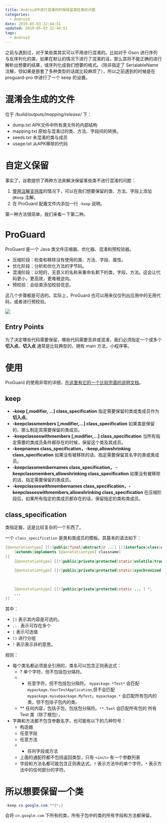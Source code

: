 ```yaml
---
title: Android中进行混淆的时候保留某些类的问题
categories:
  - Android
date: 2019-05-03 22:44:51
updated: 2019-05-03 22:44:51
tags: 
  - Android
---
```

之前与遇到过，对于某些类其实可以不用进行混淆的。比如对于  Gson 进行序列与反序列化的类，如果在默认的情况下进行了混淆的话，那么其将不能正确的进行解析出想要的结果，或序列化成我们想要的格式。（除非指定了 SerialableName 注解，但如果是嵌套了多种类型的话就比较麻烦了），所以之前遇到的时候是在 proguard-pro 中进行了一个 keep 的设置。

<!--more-->

# 混淆会生成的文件

位于 *<module-name>/build/outputs/mapping/release/* 下：

- dump.txt APK文件中所有类文件的内部结构
- mapping.txt 原始与混淆过的类、方法、字段间的转换。
- seeds.txt 未混淆的类与成员
- usage.txt 从APK移除的代码


# 自定义保留

事实了，谷歌提供了两种方法来解决保留某些类不进行混淆的问题：

1. [使用注解支持库](https://developer.android.com/studio/write/annotations.html)的情况下，可以在我们想要保留的类、方法、字段上添加 `@Keep` 注解。
2. 在 ProGuard 配置文件内添加一行 `-keep` 说明。

第一种方法很简单，我们来看一下第二种。

# ProGuard

ProGuard 是一个 Java 类文件压缩器、优化器、混淆和预校验器。

- 压缩阶段：检查和移除没有使用的类、方法、字段、属性。
- 优化阶段：分析和优化方法的字节码。
- 混淆阶段：以短的，无意义的名称来重命名剩下的类，字段，方法。这会让代码更小，更高效，更难被逆向。
- 预校验：会给类添加校验信息。

这几个步骤都是可选的。实际上，ProGuard 也可以用来仅仅列出应用中的无用代码，或者进行预校验。

![](../res/proguard-steps.png)

## Entry Points

为了决定哪些代码需要保留，哪些代码需要丢弃或混淆，我们必须指定一个或多个**切入点**。**切入点** 通常是比较典型的，拥有 main 方法，小程序等。

# 使用

ProGuard 的使用非常的详细，[在这里有它的一个比较完善的说明文档](https://stuff.mit.edu/afs/sipb/project/android/sdk/android-sdk-linux/tools/proguard/docs/index.html#/afs/sipb/project/android/sdk/android-sdk-linux/tools/proguard/docs/manual/usage.html)。

## keep

- **-keep [,modifier, ...] class_specification** 指定需要保留的类或类成员作为**切入点**。
- **-keepclassmembers [,modifier,...] class_specification** 如果类是保留的，那么制定其需要保留的类成员。
- **-keepclasseswithmembers [,modifier,...] class_specification** 当所有指定需要的类成员条件都存在的时候，保留这个类及其成员。
- **-keepnames class_specification，-keep,allowshrinking class_specification** 如果没有被移除的话，指定需要保留其名字的类或类成员。
- **-keepclassmembernames class_specification， -keepclassmembers,allowshrinking class_specification** 如果没有被移除的话，指定需要保留的类成员。
- **-keepclasseswithmembernames class_specification，-keepclasseswithmembers,allowshrinking class_specification** 在压缩阶段后，如果所有指定的类成员都存在的话，保留指定的类和类成员。
## class_specification

类指定器，这是比较复杂的一个东西了。

一个 `class_specification` 是类和类成员的模板。其基本的语法如下：

```java
[@annotationtype] [[!]public|final|abstract|@ ...] [!]interface|class|enum classname
    [extends|implements [@annotationtype] classname]
[{
    [@annotationtype] [[!]public|private|protected|static|volatile|transient ...] <fields> |
                                                                      (fieldtype fieldname);
    [@annotationtype] [[!]public|private|protected|static|synchronized|native|abstract|strictfp ...] <methods> |
                                                                                           <init>(argumenttype,...) |
                                                                                           classname(argumenttype,...) |
                                                                                           (returntype methodname(argumenttype,...));
    [@annotationtype] [[!]public|private|protected|static ... ] *;
    ...
}]
```

其中：

- `[]` 表示其内容是可选的。
- `...` 表示可存在多个
- `|` 表示可选值
- `()` 进行分组
- `!` 表示表示非的意思。


规则：
 
- 每个类名都必须是全引用的，类名可以包含正则表达式：
    - ? 单个字符，但不包括包分隔符。
    - * 任意字符，但不包括包分隔符。 `mypackage.*Test*` 会匹配`mypackage.YourTestApplication`,但不会匹配 `mypackage.mysubpackage.MyTest`。`mypackage.*` 会匹配所有包内的类，但不包括子包内的类。
    - ** 任何内容，包括子包，包括包分隔符。`**.Text` 会匹配所有包的 所有 Test 类（除了根包），
- 字典和方法都不包含参数名字。也可能有以下的几种符号：
    - <init> 构造器
    - <filelds> 任意字段
    - <methods> 任意方法
    - * 任何字段或方法
    - 上面的通配符都不包括返回类型，只有  `<init>` 有一个参数列表
    - 字段和方法名都可能包含正则表达式。`?` 表示方法中的单个字符，`*` 表示方法中的任何部分的字符。

# 所以想要保留一个类

```java
-keep cn.google.com.**{*;}
```

会将 `cn.google.com` 下所有的类，所有子包中的类的所有字段和方法都保留。